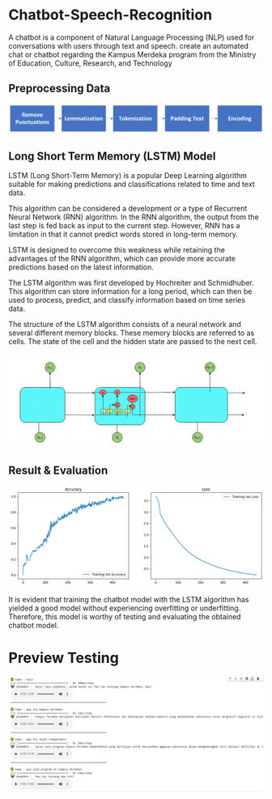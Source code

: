 # Chatbot-Speech-Recognition
 A chatbot is a component of Natural Language Processing (NLP) used for conversations with users through text and speech. create an automated chat or chatbot regarding the Kampus Merdeka program from the Ministry of Education, Culture, Research, and Technology

 ## Preprocessing Data

<tr>
<td><img src="download.png"></td>
</tr>

## Long Short Term Memory (LSTM) Model

LSTM (Long Short-Term Memory) is a popular Deep Learning algorithm suitable for making predictions and classifications related to time and text data.

This algorithm can be considered a development or a type of Recurrent Neural Network (RNN) algorithm. In the RNN algorithm, the output from the last step is fed back as input to the current step. However, RNN has a limitation in that it cannot predict words stored in long-term memory.

LSTM is designed to overcome this weakness while retaining the advantages of the RNN algorithm, which can provide more accurate predictions based on the latest information.

The LSTM algorithm was first developed by Hochreiter and Schmidhuber. This algorithm can store information for a long period, which can then be used to process, predict, and classify information based on time series data.

The structure of the LSTM algorithm consists of a neural network and several different memory blocks. These memory blocks are referred to as cells. The state of the cell and the hidden state are passed to the next cell.

<tr>
<td><img src="download.webp"></td>
</tr>

## Result & Evaluation

<tr>
<td><img src="eval.png"></td>
</tr>

It is evident that training the chatbot model with the LSTM algorithm has yielded a good model without experiencing overfitting or underfitting. Therefore, this model is worthy of testing and evaluating the obtained chatbot model.

# Preview Testing

<tr>
<td><img src="preview 1.PNG"></td>
</tr>

